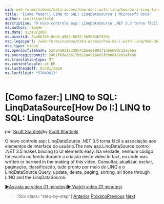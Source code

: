 ```yaml
---
uid: web-forms/videos/data-access/how-do-i-with-linq/how-do-i-linq-to-sql-linqdatasource
title: '[Como fazer:] LINQ to SQL: LinqDataSource | Microsoft Docs'
author: scottstanfield
description: 'O novo controle asp: LinqDataSource .NET 3.5 torna fácil a associação aos elementos de interface do usuário. Na verdade, nenhum código foi escrito ou ferido durante a criação deste vídeo. Consulta, upd...'
ms.author: riande
ms.date: 01/10/2008
ms.assetid: 8ba6bfb6-8eb3-45d2-8819-5b5b54bf520c
msc.legacyurl: /web-forms/videos/data-access/how-do-i-with-linq/how-do-i-linq-to-sql-linqdatasource
msc.type: video
ms.openlocfilehash: 55da4a8317329b4d16e01991f1a0e69dc12e5eba
ms.sourcegitcommit: 24b1f6decbb17bb22a45166e5fdb0845c65af498
ms.translationtype: MT
ms.contentlocale: pt-BR
ms.lasthandoff: 03/01/2019
ms.locfileid: "57040613"
---
```

<a name="how-do-i-linq-to-sql-linqdatasource"></a><span data-ttu-id="97739-105">[Como fazer:] LINQ to SQL: LinqDataSource</span><span class="sxs-lookup"><span data-stu-id="97739-105">[How Do I:] LINQ to SQL: LinqDataSource</span></span>
====================
<span data-ttu-id="97739-106">por [Scott Stanfield](https://github.com/scottstanfield)</span><span class="sxs-lookup"><span data-stu-id="97739-106">by [Scott Stanfield](https://github.com/scottstanfield)</span></span>

<span data-ttu-id="97739-107">O novo controle asp: LinqDataSource .NET 3.5 torna fácil a associação aos elementos de interface do usuário.</span><span class="sxs-lookup"><span data-stu-id="97739-107">The new asp:LinqDataSource control .NET 3.5 makes binding to UI elements easy.</span></span> <span data-ttu-id="97739-108">Na verdade, nenhum código foi escrito ou ferido durante a criação deste vídeo.</span><span class="sxs-lookup"><span data-stu-id="97739-108">In fact, no code was written or harmed in the making of this video.</span></span> <span data-ttu-id="97739-109">Consultar, atualizar, excluir, paginação, classificação, tudo pronto por meio de LINQ e o LinqDataSource.</span><span class="sxs-lookup"><span data-stu-id="97739-109">Query, update, delete, paging, sorting, all done through LINQ and the LinqDataSource.</span></span>

[<span data-ttu-id="97739-110">&#9654;Assista ao vídeo (11 minutos)</span><span class="sxs-lookup"><span data-stu-id="97739-110">&#9654; Watch video (11 minutes)</span></span>](https://channel9.msdn.com/Blogs/ASP-NET-Site-Videos/how-do-i-linq-to-sql-linqdatasource)

> [!div class="step-by-step"]
> <span data-ttu-id="97739-111">[Anterior](how-do-i-linq-to-sql-updating-the-database.md)
> [Próximo](how-do-i-linq-to-sql-custom-linqdatasource.md)</span><span class="sxs-lookup"><span data-stu-id="97739-111">[Previous](how-do-i-linq-to-sql-updating-the-database.md)
[Next](how-do-i-linq-to-sql-custom-linqdatasource.md)</span></span>
